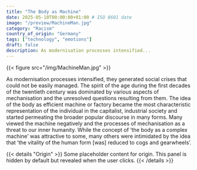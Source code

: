```yaml
---
title: "The Body as Machine"
date: 2025-05-10T00:00:00+01:00 # ISO 8601 date
image: "/preview/MachineMan.jpg"
category: "Racism"
country_of_origin: "Germany"
tags: ["technology", "emotions"]
draft: false
description: As modernisation processes intensified...
---
```


{{< figure src="/img/MachineMan.jpg" >}}

As modernisation processes intensified, they generated social crises that could not be easily managed. The spirit of the age during the first decades of the twentieth century was dominated by various aspects of mechanisation and the unresolved questions resulting from them. The idea of the body as efficient machine or factory became the most characteristic representation of the individual in the capitalist, industrial society and started permeating the broader popular discourse in many forms. Many viewed the machine negatively and the processes of mechanisation as a threat to our inner humanity. While the concept of ‘the body as a complex machine’ was attractive to some, many others were intimidated by the idea that ‘the vitality of the human form [was] reduced to cogs and gearwheels’.


{{< details "Origin" >}}
Some placeholder content for origin. This panel is hidden by default but revealed when the user clicks.
{{< /details >}}


